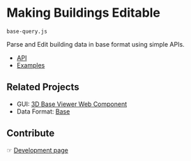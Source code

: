 # Making Buildings Editable

`base-query.js`

Parse and Edit building data in base format using simple APIs.

* [API](docs/api/index.html)
* [Examples](docs/examples/index.html)

## Related Projects

* GUI: [3D Base Viewer Web Component](https://github.com/archilogic-com/base-viewer)
* Data Format: [Base](https://github.com/archilogic-com/base-format)

## Contribute

&#9758; [Development page](docs/development.md)
